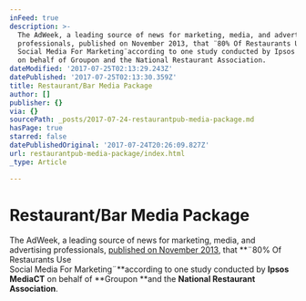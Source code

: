 ```yaml
---
inFeed: true
description: >-
  The AdWeek, a leading source of news for marketing, media, and advertising
  professionals, published on November 2013, that ¨80% Of Restaurants Use 
  Social Media For Marketing¨according to one study conducted by Ipsos MediaCT
  on behalf of Groupon and the National Restaurant Association. 
dateModified: '2017-07-25T02:13:29.243Z'
datePublished: '2017-07-25T02:13:30.359Z'
title: Restaurant/Bar Media Package
author: []
publisher: {}
via: {}
sourcePath: _posts/2017-07-24-restaurantpub-media-package.md
hasPage: true
starred: false
datePublishedOriginal: '2017-07-24T20:26:09.827Z'
url: restaurantpub-media-package/index.html
_type: Article

---
```

# **Restaurant/Bar Media Package**

The AdWeek, a leading source of news for marketing, media, and advertising professionals, [published on November 2013][0], that **¨80% Of Restaurants Use   
Social Media For Marketing¨**according to one study conducted by **Ipsos MediaCT** on behalf of **Groupon **and the **National Restaurant Association**. 

[0]: http://www.adweek.com/digital/restaurant-marketing/ "80% Of Restaurants Use Social Media For Marketing [STUDY]"